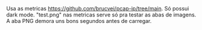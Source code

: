 Usa as metricas https://github.com/brucvei/pcap-ip/tree/main.
Só possui dark mode.
"test.png" nas metricas serve só pra testar as abas de imagens.
A aba PNG demora uns bons segundos antes de carregar.

